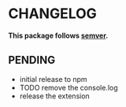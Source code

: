 # CHANGELOG
**This package follows [semver](https://semver.org/).**

## PENDING
* initial release to npm
* TODO remove the console.log
* release the extension
